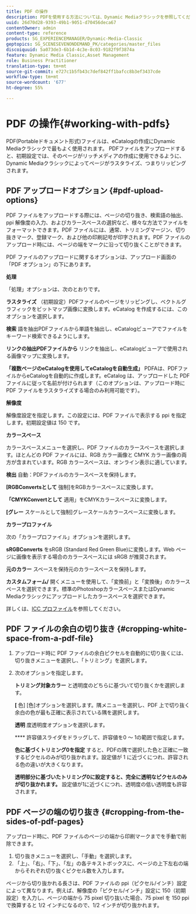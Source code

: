 ```yaml
---
title: PDF の操作
description: PDFを使用する方法については、Dynamic Mediaクラシックを参照してください。
uuid: 26d70d28-9393-49b1-9051-d70456deca67
contentOwner: admin
content-type: reference
products: SG_EXPERIENCEMANAGER/Dynamic-Media-Classic
geptopics: SG_SCENESEVENONDEMAND_PK/categories/master_files
discoiquuid: 5a073de3-6b1d-4c3e-8c03-9182f9f3874a
feature: Dynamic Media Classic,Asset Management
role: Business Practitioner
translation-type: tm+mt
source-git-commit: e727c1b5fb43c7def842ff1bafcc8b3ef3437cde
workflow-type: tm+mt
source-wordcount: '677'
ht-degree: 55%

---
```



# PDF の操作{#working-with-pdfs}

PDF(Portableドキュメント形式)ファイルは、eCatalogの作成にDynamic Mediaクラシックで最もよく使用されます。 PDFファイルをアップロードすると、初期設定では、そのページがリッチメディアの作成に使用できるように、Dynamic Mediaクラシックによってページがラスタライズ、つまりリッピングされます。

## PDF アップロードオプション {#pdf-upload-options}

PDF ファイルをアップロードする際には、ページの切り抜き、検索語の抽出、ppi 解像度の入力、およびカラースペースの選択など、様々な方法でファイルをフォーマットできます。PDF ファイルには、通常、トリミングマージン、切り抜きマーク、登録マーク、および他の印刷記号が印字されます。PDF ファイルのアップロード時には、ページの端をマークに沿って切り抜くことができます。

PDF ファイルのアップロードに関するオプションは、アップロード画面の「PDF オプション」の下にあります。

**処理**

「処理」オプションは、次のとおりです。

**ラスタライズ** （初期設定）PDFファイルのページをリッピングし、ベクトルグラフィックをビットマップ画像に変換します。eCatalog を作成するには、このオプションを選択します。

**検索** 語を抽出PDFファイルから単語を抽出し、eCatalogビューアでファイルをキーワード検索できるようにします。

**リンクの抽出PDFファイルから** リンクを抽出し、eCatalogビューアで使用される画像マップに変換します。

**「複数ページのeCatalogを使用してeCatalogを自動生成」** PDFAは、PDFファイルからeCatalogを自動的に作成します。eCatalog は、アップロードした PDF ファイルに従って名前が付けられます（このオプションは、アップロード時に PDF ファイルをラスタライズする場合のみ利用可能です）。

**解像度**

解像度設定を指定します。この設定には、PDF ファイルで表示する ppi を指定します。初期設定値は 150 です。

**カラースペース**

カラースペースメニューを選択し、PDF ファイルのカラースペースを選択します。ほとんどの PDF ファイルには、RGB カラー画像と CMYK カラー画像の両方が含まれています。RGB カラースペースは、オンライン表示に適しています。

**検出** 自動：PDFファイルのカラースペースを保持します。

**[RGBConvertsとして** 強制]をRGBカラースペースに変換します。

**「CMYKConvertとして** 適用」をCMYKカラースペースに変換します。

**[グレー** スケールとして強制]グレースケールカラースペースに変換します。

**カラープロファイル**

次の「カラープロファイル」オプションを選択します。

**sRGBConverts** をsRGB (Standard Red Green Blue)に変換します。Web ページに画像を表示する場合のカラースペースには sRGB が推奨されます。

**元のカラー** スペースを保持元のカラースペースを保持します。

**カスタムフォーム/** 開くメニューを使用して、「変換前」と「変換後」のカラースペースを選択できます。標準のPhotoshopカラースペースまたはDynamic Mediaクラシックにアップロードしたカラースペースを選択できます。

詳しくは、[ICC プロファイル](icc-profiles.md#icc_profiles)を参照してください。

## PDF ファイルの余白の切り抜き  {#cropping-white-space-from-a-pdf-file}

1. アップロード時に PDF ファイルの余白ピクセルを自動的に切り抜くには、切り抜きメニューを選択し、「トリミング」を選択します。
1. 次のオプションを指定します。

   **トリミング対象カラー** と透明度のどちらに基づいて切り抜くかを選択します。

   **[** 色] [色]オプションを選択します。隅メニューを選択し、PDF 上で切り抜く余白の色が最も正確に表示されている隅を選択します。

   **透明** 度透明度オプションを選択します。

   **** 許容値スライダをドラッグして、許容値を0 ～ 1の範囲で指定します。

   **色に基づくトリミング0を指定** すると、PDFの隅で選択した色と正確に一致するピクセルのみが切り抜かれます。設定値が 1 に近づくにつれ、許容される色の違いが大きくなります。

   **透明部分に基づいたトリミング0に設定すると、完全に透明なピクセルのみが切り抜かれます。** 設定値が1に近づくにつれ、透明度の低い透明度も許容されます。

## PDF ページの端の切り抜き {#cropping-from-the-sides-of-pdf-pages}

アップロード時に、PDF ファイルのページの端から印刷マークまでを手動で削除できます。

1. 切り抜きメニューを選択し、「手動」を選択します。
1. 「上」、「右」、「下」、「左」の各テキストボックスに、ページの上下左右の端からそれぞれ切り抜くピクセル数を入力します。

ページから切り抜かれる長さは、PDF ファイルの ppi（ピクセル/インチ）設定によって異なります。例えば、解像度の「ピクセル/インチ」設定に 150（初期設定）を入力し、ページの端から 75 pixel 切り抜いた場合、75 pixel を 150 ppi で換算すると 1/2 インチになるので、1/2 インチが切り抜かれます。
